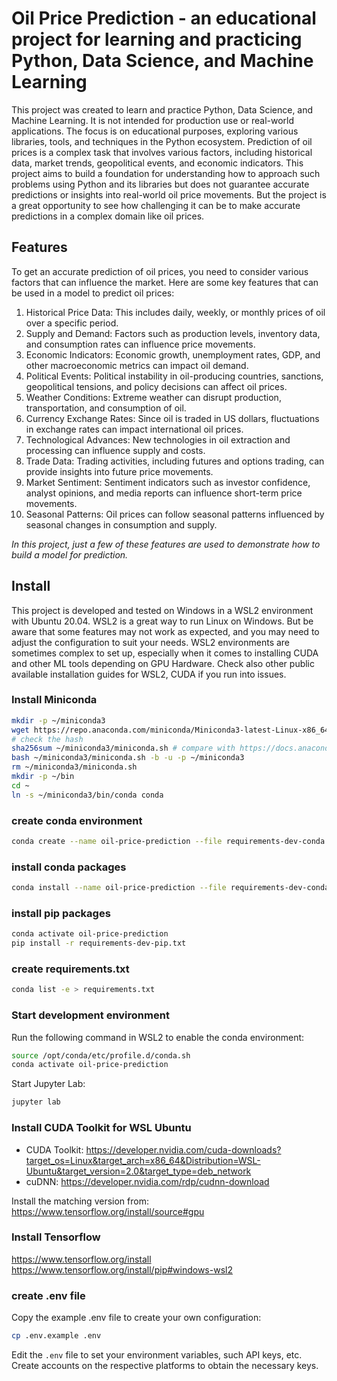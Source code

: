 # Oil Price Prediction - an educational project for learning and practicing Python, Data Science, and Machine Learning
This project was created to learn and practice Python, Data Science, and Machine Learning. It is not intended for production use or real-world applications.
The focus is on educational purposes, exploring various libraries, tools, and techniques in the Python ecosystem.
Prediction of oil prices is a complex task that involves various factors, including historical data, market trends, geopolitical events, and economic indicators.
This project aims to build a foundation for understanding how to approach such problems using Python and its libraries but does not guarantee accurate predictions or insights into real-world oil price movements.
But the project is a great opportunity to see how challenging it can be to make accurate predictions in a complex domain like oil prices.
## Features
To get an accurate prediction of oil prices, you need to consider various factors that can influence the market. Here are some key features that can be used in a model to predict oil prices:
1. Historical Price Data: This includes daily, weekly, or monthly prices of oil over a specific period.
2. Supply and Demand: Factors such as production levels, inventory data, and consumption rates can influence price movements.
3. Economic Indicators: Economic growth, unemployment rates, GDP, and other macroeconomic metrics can impact oil demand.
4. Political Events: Political instability in oil-producing countries, sanctions, geopolitical tensions, and policy decisions can affect oil prices.
5. Weather Conditions: Extreme weather can disrupt production, transportation, and consumption of oil.
6. Currency Exchange Rates: Since oil is traded in US dollars, fluctuations in exchange rates can impact international oil prices.
7. Technological Advances: New technologies in oil extraction and processing can influence supply and costs.
8. Trade Data: Trading activities, including futures and options trading, can provide insights into future price movements.
9. Market Sentiment: Sentiment indicators such as investor confidence, analyst opinions, and media reports can influence short-term price movements.
10. Seasonal Patterns: Oil prices can follow seasonal patterns influenced by seasonal changes in consumption and supply.

*In this project, just a few of these features are used to demonstrate how to build a model for prediction.*
## Install
This project is developed and tested on Windows in a WSL2 environment with Ubuntu 20.04.
WSL2 is a great way to run Linux on Windows. But be aware that some features may not work as expected, and you may need to adjust the configuration to suit your needs.
WSL2 environments are sometimes complex to set up, especially when it comes to installing CUDA and other ML tools depending on GPU Hardware.
Check also other public available installation guides for WSL2, CUDA if you run into issues.
### Install Miniconda
````bash
mkdir -p ~/miniconda3
wget https://repo.anaconda.com/miniconda/Miniconda3-latest-Linux-x86_64.sh -O ~/miniconda3/miniconda.sh
# check the hash
sha256sum ~/miniconda3/miniconda.sh # compare with https://docs.anaconda.com/miniconda/
bash ~/miniconda3/miniconda.sh -b -u -p ~/miniconda3
rm ~/miniconda3/miniconda.sh
mkdir -p ~/bin
cd ~
ln -s ~/miniconda3/bin/conda conda
````

### create conda environment
````bash
conda create --name oil-price-prediction --file requirements-dev-conda.txt --channel default --channel conda-forge
````
### install conda packages
````bash
conda install --name oil-price-prediction --file requirements-dev-conda.txt --channel default --channel conda-forge
````
### install pip packages
````bash
conda activate oil-price-prediction
pip install -r requirements-dev-pip.txt
````

### create requirements.txt
````bash
conda list -e > requirements.txt
````

### Start development environment
Run the following command in WSL2 to enable the conda environment:
````bash
source /opt/conda/etc/profile.d/conda.sh
conda activate oil-price-prediction
````
Start Jupyter Lab:
````bash
jupyter lab
````

### Install CUDA Toolkit for WSL Ubuntu
* CUDA Toolkit: https://developer.nvidia.com/cuda-downloads?target_os=Linux&target_arch=x86_64&Distribution=WSL-Ubuntu&target_version=2.0&target_type=deb_network
* cuDNN: https://developer.nvidia.com/rdp/cudnn-download

Install the matching version from:
https://www.tensorflow.org/install/source#gpu

### Install Tensorflow
https://www.tensorflow.org/install
https://www.tensorflow.org/install/pip#windows-wsl2

### create .env file
Copy the example .env file to create your own configuration:
````bash
cp .env.example .env
````
Edit the `.env` file to set your environment variables, such API keys, etc. Create accounts on the respective platforms to obtain the necessary keys.